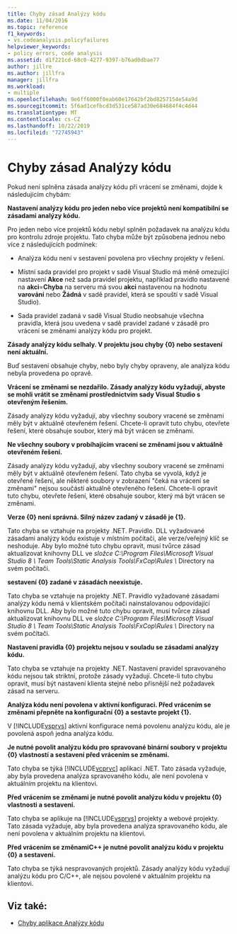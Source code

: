 ```yaml
---
title: Chyby zásad Analýzy kódu
ms.date: 11/04/2016
ms.topic: reference
f1_keywords:
- vs.codeanalysis.policyfailures
helpviewer_keywords:
- policy errors, code analysis
ms.assetid: d1f221cd-68c0-4277-9397-b76ad0dbae77
author: jillre
ms.author: jillfra
manager: jillfra
ms.workload:
- multiple
ms.openlocfilehash: 9e6ff6000f0eab60e17642bf2bd8257154e54a9d
ms.sourcegitcommit: 5f6ad1cefbcd3d531ce587ad30e684684f4c4d44
ms.translationtype: MT
ms.contentlocale: cs-CZ
ms.lasthandoff: 10/22/2019
ms.locfileid: "72745943"
---
```

# <a name="code-analysis-policy-errors"></a>Chyby zásad Analýzy kódu

Pokud není splněna zásada analýzy kódu při vrácení se změnami, dojde k následujícím chybám:

**Nastavení analýzy kódu pro jeden nebo více projektů není kompatibilní se zásadami analýzy kódu.**

Pro jeden nebo více projektů kódu nebyl splněn požadavek na analýzu kódu pro kontrolu zdroje projektu. Tato chyba může být způsobena jednou nebo více z následujících podmínek:

- Analýza kódu není v sestavení povolena pro všechny projekty v řešení.

- Místní sada pravidel pro projekt v sadě Visual Studio má méně omezující nastavení **Akce** než sada pravidel projektu, například pravidlo nastavené na **akci**=**Chyba** na serveru má svou **akci** nastavenou na hodnotu **varování** nebo **Žádná** v sadě pravidel, která se spouští v sadě Visual Studio).

- Sada pravidel zadaná v sadě Visual Studio neobsahuje všechna pravidla, která jsou uvedena v sadě pravidel zadané v zásadě pro vrácení se změnami analýzy kódu pro projekt.

**Zásady analýzy kódu selhaly. V projektu jsou chyby {0} nebo sestavení není aktuální.**

Buď sestavení obsahuje chyby, nebo byly chyby opraveny, ale analýza kódu nebyla provedena po opravě.

**Vrácení se změnami se nezdařilo. Zásady analýzy kódu vyžadují, abyste se mohli vrátit se změnami prostřednictvím sady Visual Studio s otevřeným řešením.**

Zásady analýzy kódu vyžadují, aby všechny soubory vracené se změnami měly být v aktuálně otevřeném řešení. Chcete-li opravit tuto chybu, otevřete řešení, které obsahuje soubor, který má být vrácen se změnami.

**Ne všechny soubory v probíhajícím vracení se změnami jsou v aktuálně otevřeném řešení.**

Zásady analýzy kódu vyžadují, aby všechny soubory vracené se změnami měly být v aktuálně otevřeném řešení. Tato chyba se vyvolá, když je otevřené řešení, ale některé soubory v zobrazení "čeká na vrácení se změnami" nejsou součástí aktuálně otevřeného řešení. Chcete-li opravit tuto chybu, otevřete řešení, které obsahuje soubor, který má být vrácen se změnami.

**Verze {0} není správná. Silný název zadaný v zásadě je {1}.**

Tato chyba se vztahuje na projekty .NET. Pravidlo. DLL vyžadované zásadami analýzy kódu existuje v místním počítači, ale verze/veřejný klíč se neshoduje. Aby bylo možné tuto chybu opravit, musí tvůrce zásad aktualizovat knihovny DLL ve *složce C:\Program Files\Microsoft Visual Studio 8 \ Team Tools\Static Analysis Tools\FxCop\Rules \\* Directory na svém počítači.

**sestavení {0} zadané v zásadách neexistuje.**

Tato chyba se vztahuje na projekty .NET. Pravidlo vyžadované zásadami analýzy kódu nemá v klientském počítači nainstalovanou odpovídající knihovnu DLL. Aby bylo možné tuto chybu opravit, musí tvůrce zásad aktualizovat knihovnu DLL ve *složce C:\Program Files\Microsoft Visual Studio 8 \ Team Tools\Static Analysis Tools\FxCop\Rules \\* Directory na svém počítači.

**Nastavení pravidla {0} projektu nejsou v souladu se zásadami analýzy kódu.**

Tato chyba se vztahuje na projekty .NET. Nastavení pravidel spravovaného kódu nejsou tak striktní, protože zásady vyžadují. Chcete-li tuto chybu opravit, musí být nastavení klienta stejné nebo přísnější než požadavek zásad na serveru.

**Analýza kódu není povolena v aktivní konfiguraci. Před vrácením se změnami přepněte na konfigurační {0} a sestavte projekt {1}.**

V [!INCLUDE[vsprvs](../code-quality/includes/vsprvs_md.md)] aktivní konfigurace nemá povolenu analýzu kódu, ale je povolená aspoň jedna analýza kódu.

**Je nutné povolit analýzu kódu pro spravované binární soubory v projektu {0} vlastností a sestavení před vrácením se změnami.**

Tato chyba se týká [!INCLUDE[vcprvc](../code-quality/includes/vcprvc_md.md)] aplikací .NET. Tato zásada vyžaduje, aby byla provedena analýza spravovaného kódu, ale není povolena v aktuálním projektu na klientovi.

**Před vrácením se změnami je nutné povolit analýzu kódu v projektu {0} vlastnosti a sestavení.**

Tato chyba se aplikuje na [!INCLUDE[vsprvs](../code-quality/includes/vsprvs_md.md)] projekty a webové projekty. Tato zásada vyžaduje, aby byla provedena analýza spravovaného kódu, ale není povolena v aktuálním projektu na klientovi.

**Před vrácením se změnamiC++ je nutné povolit analýzu kódu v projektu {0} a sestavení.**

Tato chyba se týká nespravovaných projektů. Zásady analýzy kódu vyžadují analýzu kódu pro C/C++, ale nejsou povolené v aktuálním projektu na klientovi.

## <a name="see-also"></a>Viz také:

- [Chyby aplikace Analýzy kódu](../code-quality/code-analysis-application-errors.md)
